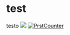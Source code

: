 # test
testo
![](http://cntrp.alwaysdata.net/gitcnt/?user=MonyaTechnik&repo=test)
[![PrstCounter](http://cntrp.alwaysdata.net/themes/stats_git_button.png)](http://cntrp.alwaysdata.net/gitcnt/stats.php?user=MonyaTechnik&repo=test)
